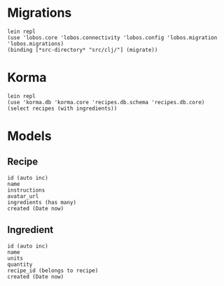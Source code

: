 # Migrations

```
lein repl
(use 'lobos.core 'lobos.connectivity 'lobos.config 'lobos.migration 'lobos.migrations)
(binding [*src-directory* "src/clj/"] (migrate))
```

# Korma

```
lein repl
(use 'korma.db 'korma.core 'recipes.db.schema 'recipes.db.core)
(select recipes (with ingredients))
```

# Models

## Recipe

```
id (auto inc)
name
instructions
avatar_url
ingredients (has many)
created (Date now)
```

## Ingredient

```
id (auto inc)
name
units
quantity
recipe_id (belongs to recipe)
created (Date now)
```
